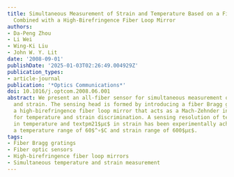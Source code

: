 ```yaml
---
title: Simultaneous Measurement of Strain and Temperature Based on a Fiber Bragg Grating
  Combined with a High-Birefringence Fiber Loop Mirror
authors:
- Da-Peng Zhou
- Li Wei
- Wing-Ki Liu
- John W. Y. Lit
date: '2008-09-01'
publishDate: '2025-01-03T02:26:49.004929Z'
publication_types:
- article-journal
publication: '*Optics Communications*'
doi: 10.1016/j.optcom.2008.06.001
abstract: We present an all-fiber sensor for simultaneous measurement of temperature
  and strain. The sensing head is formed by introducing a fiber Bragg grating into
  a high-birefringence fiber loop mirror that acts as a Mach-Zehnder interferometer
  for temperature and strain discrimination. A sensing resolution of textpm1$^∘$C
  in temperature and textpm21$μɛ$ in strain has been experimentally achieved over
  a temperature range of 60$^∘$C and strain range of 600$μɛ$.
tags:
- Fiber Bragg gratings
- Fiber optic sensors
- High-birefringence fiber loop mirrors
- Simultaneous temperature and strain measurement
---
```

